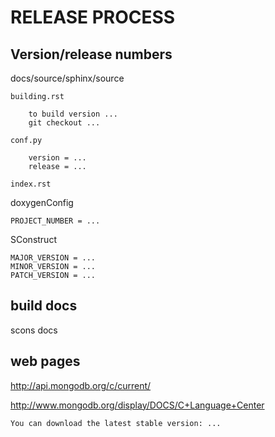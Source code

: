 # RELEASE PROCESS

Version/release numbers
-----------------------

docs/source/sphinx/source

    building.rst

        to build version ...
        git checkout ...

    conf.py

        version = ...
        release = ...

    index.rst

doxygenConfig

    PROJECT_NUMBER = ...

SConstruct

    MAJOR_VERSION = ...
    MINOR_VERSION = ...
    PATCH_VERSION = ...

build docs
----------

scons docs

web pages
---------

http://api.mongodb.org/c/current/



http://www.mongodb.org/display/DOCS/C+Language+Center

    You can download the latest stable version: ...


